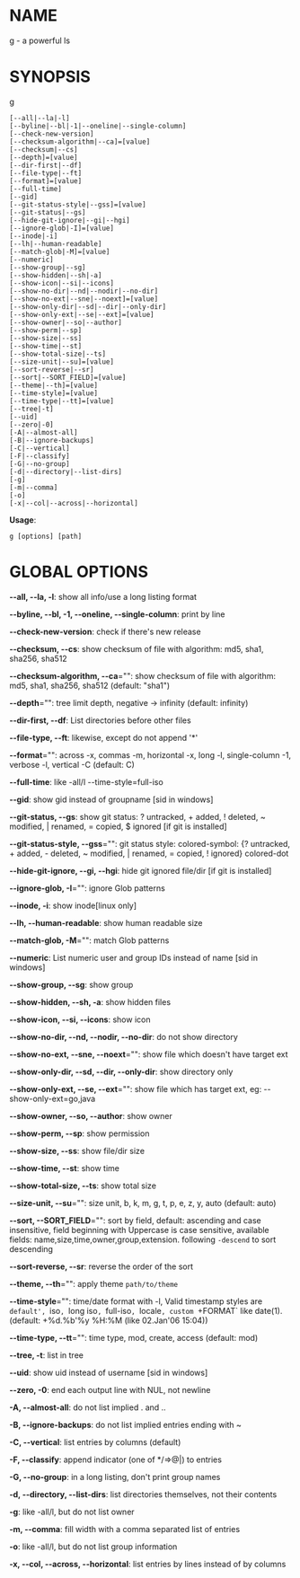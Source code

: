 # NAME

g - a powerful ls

# SYNOPSIS

g

```
[--all|--la|-l]
[--byline|--bl|-1|--oneline|--single-column]
[--check-new-version]
[--checksum-algorithm|--ca]=[value]
[--checksum|--cs]
[--depth]=[value]
[--dir-first|--df]
[--file-type|--ft]
[--format]=[value]
[--full-time]
[--gid]
[--git-status-style|--gss]=[value]
[--git-status|--gs]
[--hide-git-ignore|--gi|--hgi]
[--ignore-glob|-I]=[value]
[--inode|-i]
[--lh|--human-readable]
[--match-glob|-M]=[value]
[--numeric]
[--show-group|--sg]
[--show-hidden|--sh|-a]
[--show-icon|--si|--icons]
[--show-no-dir|--nd|--nodir|--no-dir]
[--show-no-ext|--sne|--noext]=[value]
[--show-only-dir|--sd|--dir|--only-dir]
[--show-only-ext|--se|--ext]=[value]
[--show-owner|--so|--author]
[--show-perm|--sp]
[--show-size|--ss]
[--show-time|--st]
[--show-total-size|--ts]
[--size-unit|--su]=[value]
[--sort-reverse|--sr]
[--sort|--SORT_FIELD]=[value]
[--theme|--th]=[value]
[--time-style]=[value]
[--time-type|--tt]=[value]
[--tree|-t]
[--uid]
[--zero|-0]
[-A|--almost-all]
[-B|--ignore-backups]
[-C|--vertical]
[-F|--classify]
[-G|--no-group]
[-d|--directory|--list-dirs]
[-g]
[-m|--comma]
[-o]
[-x|--col|--across|--horizontal]
```

**Usage**:

```
g [options] [path]
```

# GLOBAL OPTIONS

**--all, --la, -l**: show all info/use a long listing format

**--byline, --bl, -1, --oneline, --single-column**: print by line

**--check-new-version**: check if there's new release

**--checksum, --cs**: show checksum of file with algorithm: md5, sha1, sha256, sha512

**--checksum-algorithm, --ca**="": show checksum of file with algorithm: md5, sha1, sha256, sha512 (default: "sha1")

**--depth**="": tree limit depth, negative -> infinity (default: infinity)

**--dir-first, --df**: List directories before other files

**--file-type, --ft**: likewise, except do not append '*'

**--format**="": across  -x,  commas  -m, horizontal -x, long -l, single-column -1, verbose -l, vertical -C (default: C)

**--full-time**: like -all/l --time-style=full-iso

**--gid**: show gid instead of groupname [sid in windows]

**--git-status, --gs**: show git status: ? untracked, + added, ! deleted, ~ modified, | renamed, = copied, $ ignored [if git is installed]

**--git-status-style, --gss**="": git status style: colored-symbol: {? untracked, + added, - deleted, ~ modified, | renamed, = copied, ! ignored} colored-dot

**--hide-git-ignore, --gi, --hgi**: hide git ignored file/dir [if git is installed]

**--ignore-glob, -I**="": ignore Glob patterns

**--inode, -i**: show inode[linux only]

**--lh, --human-readable**: show human readable size

**--match-glob, -M**="": match Glob patterns

**--numeric**:  List numeric user and group IDs instead of name [sid in windows]

**--show-group, --sg**: show group

**--show-hidden, --sh, -a**: show hidden files

**--show-icon, --si, --icons**: show icon

**--show-no-dir, --nd, --nodir, --no-dir**: do not show directory

**--show-no-ext, --sne, --noext**="": show file which doesn't have target ext

**--show-only-dir, --sd, --dir, --only-dir**: show directory only

**--show-only-ext, --se, --ext**="": show file which has target ext, eg: --show-only-ext=go,java

**--show-owner, --so, --author**: show owner

**--show-perm, --sp**: show permission

**--show-size, --ss**: show file/dir size

**--show-time, --st**: show time

**--show-total-size, --ts**: show total size

**--size-unit, --su**="": size unit, b, k, m, g, t, p, e, z, y, auto (default: auto)

**--sort, --SORT_FIELD**="": sort by field, default: ascending and case insensitive, field beginning with Uppercase is case sensitive, available fields: name,size,time,owner,group,extension. following `-descend` to sort descending

**--sort-reverse, --sr**: reverse the order of the sort

**--theme, --th**="": apply theme `path/to/theme`

**--time-style**="": time/date format with -l, Valid timestamp styles are `default', `iso`, `long iso`, `full-iso`, `locale`, custom `+FORMAT` like date(1). (default: +%d.%b'%y %H:%M (like 02.Jan'06 15:04))

**--time-type, --tt**="": time type, mod, create, access (default: mod)

**--tree, -t**: list in tree

**--uid**: show uid instead of username [sid in windows]

**--zero, -0**: end each output line with NUL, not newline

**-A, --almost-all**: do not list implied . and ..

**-B, --ignore-backups**: do not list implied entries ending with ~

**-C, --vertical**: list entries by columns (default)

**-F, --classify**: append indicator (one of */=>@|) to entries

**-G, --no-group**: in a long listing, don't print group names

**-d, --directory, --list-dirs**: list directories themselves, not their contents

**-g**: like -all/l, but do not list owner

**-m, --comma**: fill width with a comma separated list of entries

**-o**: like -all/l, but do not list group information

**-x, --col, --across, --horizontal**: list entries by lines instead of by columns


